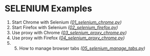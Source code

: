 # SELENIUM Examples

1. Start Chrome with Selenium *([01_selenium_chrome.py](01_selenium_chrome.py))*
2. Start Firefox with Selenium *([02_selenium_firefox.py](02_selenium_firefox.py))*
3. Use proxy with Chrome *([03_selenium_proxy_chrome.py](03_selenium_proxy_chrome.py))*
4. Use proxy with Firefox *([04_selenium_proxy_chrome.py](04_selenium_proxy_chrome.py))*
5. 5. How to manage browser tabs *([05_selenium_manage_tabs.py](05_selenium_manage_tabs.py))*
